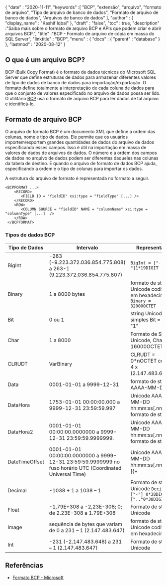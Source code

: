 {
  "date" : "2020-11-11",
  "keywords" :[ "BCP", "extensão", "arquivo", "formato de arquivo", "Tipo de arquivo de banco de dados", "Formato de arquivo de banco de dados", "Arquivos de banco de dados" ],
  "author" : {
    "display_name" : "Kashif Iqbal"
},
  "draft" : "false",
  "toc" : true,
  "description" :"Saiba mais sobre o formato de arquivo BCP e APIs que podem criar e abrir arquivos BCP.",
  "title" :"BCP - Formato de arquivo de cópia em massa do SQL Server",
  "linktitle" : "BCP",
  "menu" : {
    "docs" : {
      "parent" : "database"
}
},
  "lastmod" : "2020-08-12"
}

## O que é um arquivo BCP?

BCP (Bulk Copy Format) é o formato de dados técnicos do Microsoft SQL Server que define estruturas de dados para armazenar diferentes valores de tipo de dados de banco de dados para importação/exportação. O formato define totalmente a interpretação de cada coluna de dados para que o conjunto de valores especificado no arquivo de dados possa ser lido. O utilitário [BCP](https://learn.microsoft.com/en-us/previous-versions/sql/sql-server-2008-r2/ms162802(v=sql.105)) usa o formato de arquivo BCP para ler dados de tal arquivo e identificá-lo.


## Formato de arquivo BCP

O arquivo de formato BCP é um documento XML que define a ordem das colunas, nome e tipo de dados. Ele permite que os usuários importem/exportem grandes quantidades de dados do arquivo de dados especificando esses campos. Isso é útil na importação em massa de valores de dados de arquivos de dados. O número e a ordem dos campos de dados no arquivo de dados podem ser diferentes daqueles nas colunas da tabela de destino. É quando o arquivo de formato de dados BCP ajuda, especificando a ordem e o tipo de colunas para importar os dados.

A estrutura do arquivo de formato é representada no formato a seguir.

```
<BCPFORMAT ...>
    <RECORD>
       <FIELD ID = "fieldID" xsi:type = "fieldType" [...] />
    </RECORD>
    <ROW>
       <COLUMN SOURCE = "fieldID" NAME = "columnName" xsi:type = "columnType" [...]  />
    </ROW>
 </BCPFORMAT>
```

### Tipos de dados BCP

|Tipo de Dados|Intervalo|Representação|
---|---|---|
|BigInt|-263 (-9.223.372.036.854.775.808) a 263-1 (9.223.372.036.854.775.807)|`BigInt = ["-"]1*19DIGIT`|
|Binary|1 a 8000 bytes|formato de string Unicode codificado em hexadecimal `Binary = 32000OCTET`|
|Bit|0 ou 1|string Unicode simples Bit = "0" / "1"|
|Char|1 a 8000|Formato de String Unicode, Char = 16000OCTET|
|CLRUDT|VarBinary|CLRUDT = 0*nOCTET com n = 4 x (2.147.483.647)|
|Data|0001-01-01 a 9999-12-31|formato de string AAAA-MM-DD|
|DataHora|1753-01-01 00:00:00.000 a 9999-12-31 23:59:59.997| Unicode AAAA-MM-DD hh:mm:ss[.nnn] formato de string|
|DataHora2|0001-01-01 00:00:00.0000000 a 9999-12-31 23:59:59.9999999.| Unicode AAAA-MM-DD hh:mm:ss[.nnnnnnn] formato de string|
|DateTimeOffset|0001-01-01 00:00:00.0000000 a 9999-12-31 23:59:59.9999999 no fuso horário UTC (Coordinated Universal Time)| Unicode AAAA-MM-DD hh:mm:ss[.nnnnnnn] [{+|-}hh:mm] formato de string|
|Decimal|-1038 + 1 a 1038 – 1|Formato de string Unicode `Decimal = ["-"] 0*38DIGIT [".."0*38DIGIT]`|
|Float|-1,79E+308 a -2,23E-308; 0; de 2.23E-308 a 1.79E+308|Formato de string Unicode|
|Image|sequência de bytes que variam de 0 a 231 – 1 (2.147.483.647)|formato de string Unicode codificado em hexadecimal|
|Int|-231 (-2.147.483.648) a 231 – 1 (2.147.483.647)|Formato de string Unicode|

## Referências

* [Formato BCP - Microsoft](https://learn.microsoft.com/en-us/openspecs/sql_data_portability/ms-bcp/54965c4d-34c7-400d-b970-1007984315a5)

